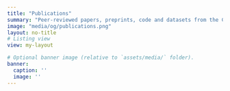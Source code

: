 ```yaml
---
title: "Publications"
summary: "Peer-reviewed papers, preprints, code and datasets from the Chini Lab."
image: "media/og/publications.png"
layout: no-title
# Listing view
view: my-layout

# Optional banner image (relative to `assets/media/` folder).
banner:
  caption: ''
  image: ''
---
```

